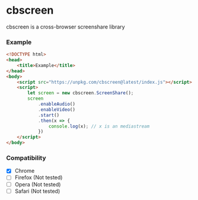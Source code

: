 # cbscreen 
cbscreen is a cross-browser screenshare library
### Example
```html
<!DOCTYPE html>
<head>
    <title>Example</title>
</head>
<body>
    <script src="https://unpkg.com/cbscreen@latest/index.js"></script>
    <script>
        let screen = new cbscreen.ScreenShare();
        screen
            .enableAudio()
            .enableVideo()
            .start()
            .then(x => {
                console.log(x); // x is an mediastream
            })
    </script>
</body>
```
### Compatibility
- [x] Chrome
- [ ] Firefox (Not tested)
- [ ] Opera (Not tested)
- [ ] Safari (Not tested)
